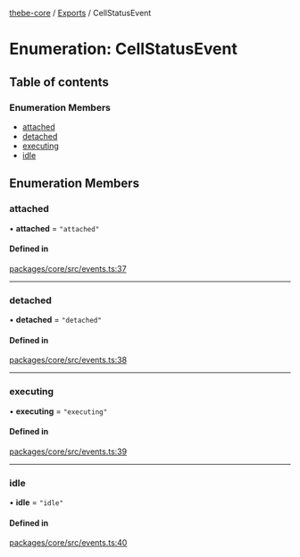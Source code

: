 [thebe-core](../README.md) / [Exports](../modules.md) / CellStatusEvent

# Enumeration: CellStatusEvent

## Table of contents

### Enumeration Members

- [attached](CellStatusEvent.md#attached)
- [detached](CellStatusEvent.md#detached)
- [executing](CellStatusEvent.md#executing)
- [idle](CellStatusEvent.md#idle)

## Enumeration Members

### attached

• **attached** = ``"attached"``

#### Defined in

[packages/core/src/events.ts:37](https://github.com/executablebooks/thebe/blob/807ffe4/packages/core/src/events.ts#L37)

___

### detached

• **detached** = ``"detached"``

#### Defined in

[packages/core/src/events.ts:38](https://github.com/executablebooks/thebe/blob/807ffe4/packages/core/src/events.ts#L38)

___

### executing

• **executing** = ``"executing"``

#### Defined in

[packages/core/src/events.ts:39](https://github.com/executablebooks/thebe/blob/807ffe4/packages/core/src/events.ts#L39)

___

### idle

• **idle** = ``"idle"``

#### Defined in

[packages/core/src/events.ts:40](https://github.com/executablebooks/thebe/blob/807ffe4/packages/core/src/events.ts#L40)
